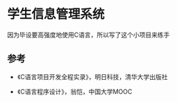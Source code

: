 # 学生信息管理系统

因为毕设要高强度地使用C语言，所以写了这个小项目来练手

## 参考

- 《C语言项目开发全程实录》，明日科技，清华大学出版社

- 《C语言程序设计》，翁恺，中国大学MOOC
